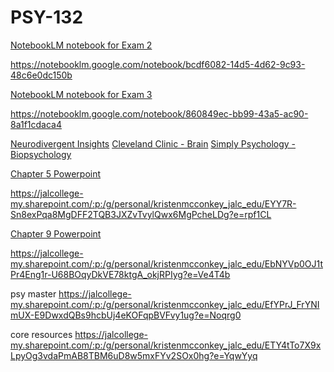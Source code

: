 # PSY-132

[NotebookLM notebook for Exam 2](https://notebooklm.google.com/notebook/bcdf6082-14d5-4d62-9c93-48c6e0dc150b)

https://notebooklm.google.com/notebook/bcdf6082-14d5-4d62-9c93-48c6e0dc150b

[NotebookLM notebook for Exam 3](https://notebooklm.google.com/notebook/860849ec-bb99-43a5-ac90-8a1f1cdaca44)

https://notebooklm.google.com/notebook/860849ec-bb99-43a5-ac90-8a1f1cdaca4

[Neurodivergent Insights](neurodivergentinsights.com)
[Cleveland Clinic - Brain](https://my.clevelandclinic.org/health/body/22638-brain)
[Simply Psychology - Biopsychology](https://www.simplypsychology.org/theories/biological-approach)

[Chapter 5 Powerpoint](https://jalcollege-my.sharepoint.com/:p:/g/personal/kristenmcconkey_jalc_edu/EYY7R-Sn8exPqa8MgDFF2TQB3JXZvTvylQwx6MgPcheLDg?e=rpf1CL)

https://jalcollege-my.sharepoint.com/:p:/g/personal/kristenmcconkey_jalc_edu/EYY7R-Sn8exPqa8MgDFF2TQB3JXZvTvylQwx6MgPcheLDg?e=rpf1CL

[Chapter 9 Powerpoint](https://jalcollege-my.sharepoint.com/:p:/g/personal/kristenmcconkey_jalc_edu/EbNYVp0OJ1tPr4Eng1r-U68BOqyDkVE78ktgA_okjRPIyg?e=Ve4T4b)

https://jalcollege-my.sharepoint.com/:p:/g/personal/kristenmcconkey_jalc_edu/EbNYVp0OJ1tPr4Eng1r-U68BOqyDkVE78ktgA_okjRPIyg?e=Ve4T4b

psy master
https://jalcollege-my.sharepoint.com/:p:/g/personal/kristenmcconkey_jalc_edu/EfYPrJ_FrYNImUX-E9DwxdQBs9hcbUj4eKOFqpBVFvy1ug?e=Noqrg0

core resources
https://jalcollege-my.sharepoint.com/:p:/g/personal/kristenmcconkey_jalc_edu/ETY4tTo7X9xLpyOg3vdaPmAB8TBM6uD8w5mxFYv2SOx0hg?e=YqwYyq

